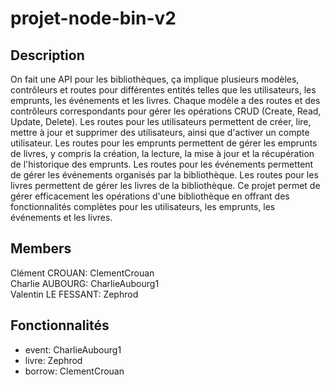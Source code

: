 # projet-node-bin-v2

## Description

On fait une API pour les bibliothèques, ça implique plusieurs modèles, contrôleurs et routes pour différentes entités telles que les utilisateurs, les emprunts, les événements et les livres. Chaque modèle a des routes et des contrôleurs correspondants pour gérer les opérations CRUD (Create, Read, Update, Delete). Les routes pour les utilisateurs permettent de créer, lire, mettre à jour et supprimer des utilisateurs, ainsi que d'activer un compte utilisateur. Les routes pour les emprunts permettent de gérer les emprunts de livres, y compris la création, la lecture, la mise à jour et la récupération de l'historique des emprunts. Les routes pour les événements permettent de gérer les événements organisés par la bibliothèque. Les routes pour les livres permettent de gérer les livres de la bibliothèque. Ce projet permet de gérer efficacement les opérations d'une bibliothèque en offrant des fonctionnalités complètes pour les utilisateurs, les emprunts, les événements et les livres.


## Members

Clément CROUAN: ClementCrouan  
Charlie AUBOURG: CharlieAubourg1  
Valentin LE FESSANT: Zephrod  

## Fonctionnalités

- event: CharlieAubourg1
- livre: Zephrod
- borrow: ClementCrouan